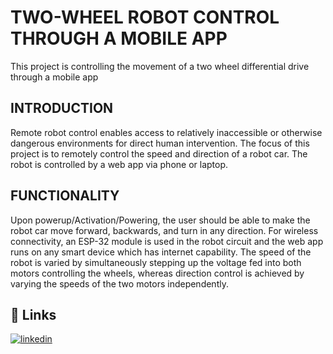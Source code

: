 
# TWO-WHEEL ROBOT CONTROL THROUGH A MOBILE APP

This project is controlling the movement of a two wheel differential drive through a mobile app


## INTRODUCTION

Remote robot control enables access to relatively inaccessible or otherwise dangerous environments for direct human intervention.
The focus of this project is to remotely control the speed and direction of a robot car. The robot is controlled by a  web app via phone or laptop.

## FUNCTIONALITY
Upon powerup/Activation/Powering, the user should be able to make the robot car move forward, backwards, and turn in any direction.
For wireless connectivity, an ESP-32 module is used in the robot circuit and the web app runs on any smart device which has internet capability.
The speed of the robot is varied by simultaneously stepping up the voltage fed into both motors controlling the wheels, whereas direction control is achieved by varying the speeds of the two motors independently.

## 🔗 Links
[![linkedin](https://img.shields.io/badge/linkedin-0A66C2?style=for-the-badge&logo=linkedin&logoColor=white)]([![linkedin](https://www.linkedin.com/posts/ngugi-ephy-2bb549143_i-recently-got-a-group-of-new-students-and-activity-7019269714874875905-XBSZ?utm_source=share&utm_medium=member_android)](https://www.linkedin.com/)
)




